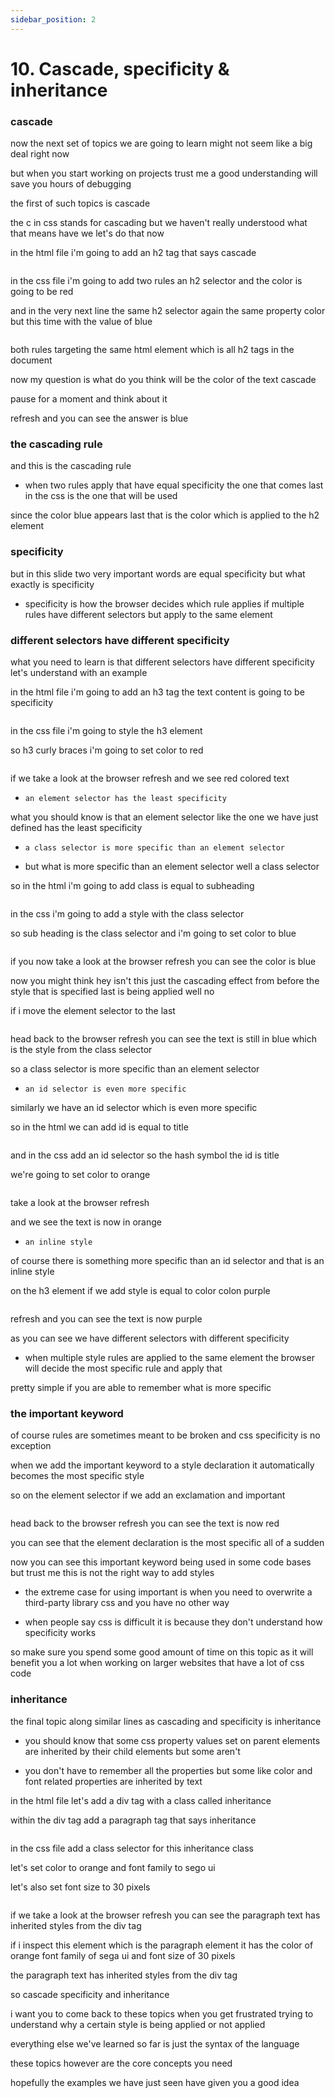 ```yaml
---
sidebar_position: 2
---
```


# 10. Cascade, specificity & inheritance

### cascade

now the next set of topics we are going
to learn might not seem like a big deal right now

but when you start working on
projects trust me a good understanding will save you hours of debugging

the first of such topics is cascade

the c in css stands for cascading but we
haven't really understood what that means have we let's do that now

in the html file i'm going to add an h2 tag that says cascade

```html

```

in the css file i'm going to add two rules an h2 selector
and the color is going to be red

and in the very next line
the same h2 selector again the same property color but this time
with the value of blue

```css

```

both rules targeting the same html
element which is all h2 tags in the document

now my question is what do you think will be the color of the text cascade

pause for a moment and think about it

refresh and you can see the answer is blue

### the cascading rule

and this is the cascading rule

- when two rules apply that have equal specificity the one that comes last in the css is
  the one that will be used

since the color blue appears last that
is the color which is applied to the h2 element

### specificity

but in this slide two very important words are equal specificity but what exactly is specificity

- specificity is how the browser decides which rule applies if multiple rules
  have different selectors but apply to the same element

### different selectors have different specificity

what you need to learn is that different selectors have different specificity
let's understand with an example

in the html file i'm going to add an h3
tag the text content is going to be specificity

```html

```

in the css file i'm going to style the h3 element

so h3 curly braces i'm going to set color to red

```css

```

if we take a look at the browser refresh and we see red colored text

- `an element selector has the least specificity`

what you should know is that an element selector like the one we have just defined has
the least specificity

- `a class selector is more specific than an element selector`

- but what is more specific than an element selector well a class selector

so in the html i'm going to add class is equal to subheading

```html

```

in the css i'm going to add a style with the class selector

so sub heading is the class selector and i'm going to set color to blue

```css

```

if you now take a look at the browser
refresh you can see the color is blue

now you might think hey isn't this just the cascading effect from before
the style that is specified last is being applied well
no

if i move the element selector to the last

```css

```

head back to the browser refresh you can see the text is still in blue
which is the style from the class selector

so a class selector is more specific
than an element selector

- `an id selector is even more specific`

similarly we have an id selector which is even more specific

so in the html we can add
id is equal to title

```html

```

and in the css
add an id selector so the hash symbol
the id is title

we're going to set color to orange

```css

```

take a look at the browser refresh

and we see the text is now in orange

- `an inline style`

of course there is something more specific than an id selector
and that is an inline style

on the h3 element if we add style
is equal to color colon purple

```html

```

refresh and you can see the text is now purple

as you can see we have different selectors with different specificity

- when multiple style rules are applied to the same element the browser will decide the most
  specific rule and apply that

pretty simple if you are able to remember what is more specific

### the important keyword

of course rules are sometimes meant to be broken and css specificity is no
exception

when we add the important keyword to a style declaration
it automatically becomes the most specific style

so on the element selector
if we add an exclamation and important

```css

```

head back to the browser
refresh you can see the text is now red

you can see that the element declaration is the most specific all of a sudden

now you can see this important keyword being used in some code bases but trust me this is not the right way to add
styles

- the extreme case for using important is when you need to overwrite a third-party library css and you have no other way

- when people say css is difficult it is because they don't understand how specificity works

so make sure you spend some good amount
of time on this topic as it will benefit you a lot when working on larger websites that have a lot of css code

### inheritance

the final topic along similar lines as cascading and specificity is inheritance

- you should know that some css property values set on parent elements are
  inherited by their child elements but some aren't

- you don't have to remember all the properties but some like color and font related properties are inherited by text

in the html file let's add a div tag
with a class called inheritance

within the div tag add a paragraph tag that says inheritance

```html

```

in the css file add a class selector for this inheritance class

let's set color to orange and font family to sego ui

let's also set font size to 30 pixels

```css

```

if we take a look at the browser
refresh you can see the paragraph text has inherited styles from the div tag

if i inspect this element which is the paragraph element
it has the color of orange font family of sega ui and font size of 30 pixels

the paragraph text has inherited styles from the div tag

so cascade specificity and inheritance

i want you to come back to these topics
when you get frustrated trying to understand why a certain style is being applied or
not applied

everything else we've learned so far is just the syntax of the language

these topics however are the core concepts you need

hopefully the examples we have just seen
have given you a good idea
